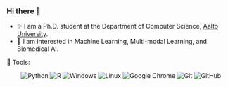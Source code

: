 ### Hi there 👋

<!--
**guangzhaocs/guangzhaocs** is a ✨ _special_ ✨ repository because its `README.md` (this file) appears on your GitHub profile.

Here are some ideas to get you started:

- 🔭 I’m currently working on ...
- 🌱 I’m currently learning ...
- 👯 I’m looking to collaborate on ...
- 🤔 I’m looking for help with ...
- 💬 Ask me about ...
- 📫 How to reach me: ...
- 😄 Pronouns: ...
- ⚡ Fun fact: ...
-->

- ✨ I am a Ph.D. student at the Department of Computer Science, [Aalto University](https://www.aalto.fi/en).
- 🔭 I am interested in Machine Learning, Multi-modal Learning, and Biomedical AI.


🧰 Tools:

&emsp;&emsp; 
![Python](https://img.shields.io/badge/-Python-pink?style=flat-square&logo=Python)
![R](https://img.shields.io/badge/-R-FCC624?style=flat-square&logo=R)
![Windows](https://img.shields.io/badge/Windows-0078D6?style=flat-square&logo=windows&logoColor=white)
![Linux](https://img.shields.io/badge/Linux-FCC624?style=style=flat-square&logo=linux&logoColor=black)
![Google Chrome](https://img.shields.io/badge/Chrome-4285F4?style=flat-square&logo=GoogleChrome&logoColor=white)
![Git](https://img.shields.io/badge/-Git-FCC624?style=flat-square&logo=git)
![GitHub](https://img.shields.io/badge/-GitHub-pink?style=flat-square&logo=github)

